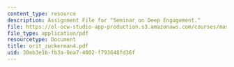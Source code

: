 ```yaml
---
content_type: resource
description: Assignment File for "Seminar on Deep Engagement."
file: https://ol-ocw-studio-app-production.s3.amazonaws.com/courses/mas-961-seminar-on-deep-engagement-fall-2004/30eb3e1bfb3a0ea74002f793648fd36f_orit_zuckerman4.pdf
file_type: application/pdf
resourcetype: Document
title: orit_zuckerman4.pdf
uid: 30eb3e1b-fb3a-0ea7-4002-f793648fd36f
---
```


